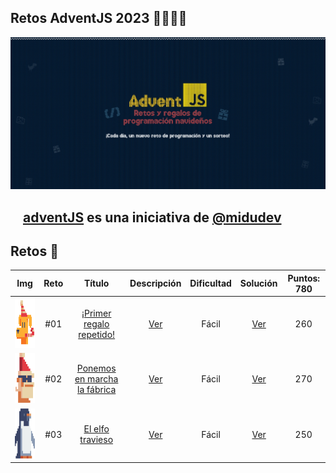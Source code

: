 ## Retos AdventJS 2023 🌟✨🎅🎄

![adventJsPortada](./Assets/Portada.jpg)

## <img src="https://adventjs.dev/android-icon-192x192.png" width="15" height="15" /> [adventJS](https://adventjs.dev/es) es una iniciativa de [@midudev](https://midu.dev/)

## Retos 🎯

|                              Img                              | Reto |                                  Título                                   |        Descripción         | Dificultad |         Solución          | Puntos: 780 |
| :-----------------------------------------------------------: | :--: | :-----------------------------------------------------------------------: | :------------------------: | :--------: | :-----------------------: | :---------: |
| <img src="./Assets/Retos_PNG/1.png" width="80" height="80" /> | #01  |   [¡Primer regalo repetido!](https://adventjs.dev/es/challenges/2023/1)   | [Ver](./Reto_01/README.md) |   Fácil    | [Ver](./Reto_01/index.js) |     260     |
| <img src="./Assets/Retos_PNG/2.png" width="80" height="80" /> | #02  | [Ponemos en marcha la fábrica](https://adventjs.dev/es/challenges/2023/2) | [Ver](./Reto_02/README.md) |   Fácil    | [Ver](./Reto_02/index.js) |     270     |
| <img src="./Assets/Retos_PNG/3.png" width="80" height="80" /> | #03  |       [El elfo travieso](https://adventjs.dev/es/challenges/2023/3)       | [Ver](./Reto_03/README.md) |   Fácil    | [Ver](./Reto_03/index.js) |     250     |
